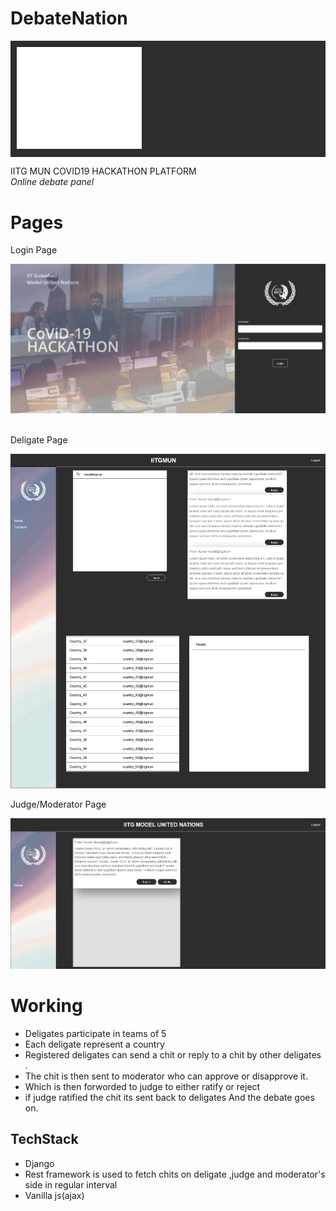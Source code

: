 # DebateNation
<div style="background:#2d2d2d">
<img src="./static/images/logo.png" style="width:200px;background:#2d2d2d;padding:10px"><br>
 </div>



IITG MUN COVID19 HACKATHON PLATFORM<br>
<i>Online debate panel</i>


# Pages

Login Page


<img src="./ss/login.png" >
<br><br>

Deligate Page


<img src="./ss/deligate_page.png">


Judge/Moderator Page


<img src="./ss/jude_page.png">



# Working 
- Deligates participate in teams of 5
- Each deligate represent a country
 - Registered deligates can send a chit or reply to a chit by other deligates .
- The chit is then sent to moderator who can approve or disapprove it.
- Which is then forworded to judge to either ratify or reject
- if judge ratified the chit its sent back to deligates
And the debate goes on.

## TechStack
- Django
- Rest framework is used to fetch chits on deligate ,judge and moderator's side in regular interval
- Vanilla js(ajax)
